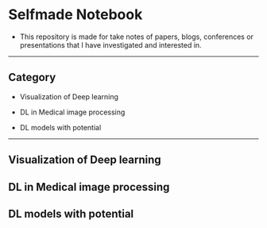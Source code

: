 # Selfmade Notebook

* This repository is made for take notes of papers, blogs, conferences or presentations that I have investigated and interested in.
---------------------------------------------------------------------------------------------------------------------------------
## Category

* Visualization of Deep learning

* DL in Medical image processing

* DL models with potential

--------------------------------------------------------------------

## Visualization of Deep learning

## DL in Medical image processing

## DL models with potential
